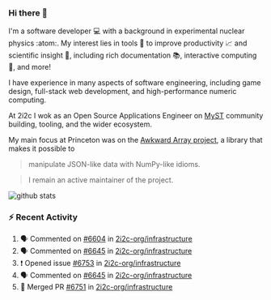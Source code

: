 ### Hi there 👋 

I'm a software developer 💻 with a background in experimental nuclear physics :atom:. My interest lies in tools :wrench: to improve productivity :chart_with_upwards_trend: and scientific insight :telescope:, including rich documentation 📚, interactive computing 🧮, and more! 

I have experience in many aspects of software engineering, including game design, full-stack web development, and high-performance numeric computing. 

At 2i2c I wok as an Open Source Applications Engineer on [MyST](https://github.com/jupyter-book/mystmd) community building, tooling, and the wider ecosystem. 

My main focus at Princeton was on the [Awkward Array project](awkward-array.org/), a library that makes it possible to 
> manipulate JSON-like data with NumPy-like idioms.

> I remain an active maintainer of the project. 

![github stats](https://github-readme-stats.vercel.app/api?username=agoose77&show_icons=true&hide_rank=true&hide_title=true&bg_color=30,e76445,904e95&text_color=efe3ec&icon_color=efe3ec)
<!--
**agoose77/agoose77** is a ✨ _special_ ✨ repository because its `README.md` (this file) appears on your GitHub profile.

Here are some ideas to get you started:

- 🔭 I’m currently working on ...
- 🌱 I’m currently learning ...
- 👯 I’m looking to collaborate on ...
- 🤔 I’m looking for help with ...
- 💬 Ask me about ...
- 📫 How to reach me: ...
- 😄 Pronouns: ...
- ⚡ Fun fact: ...
-->

### :zap: Recent Activity

<!--START_SECTION:activity-->
1. 🗣 Commented on [#6604](https://github.com/2i2c-org/infrastructure/issues/6604#issuecomment-3285378306) in [2i2c-org/infrastructure](https://github.com/2i2c-org/infrastructure)
2. 🗣 Commented on [#6645](https://github.com/2i2c-org/infrastructure/issues/6645#issuecomment-3285376223) in [2i2c-org/infrastructure](https://github.com/2i2c-org/infrastructure)
3. ❗ Opened issue [#6753](https://github.com/2i2c-org/infrastructure/issues/6753) in [2i2c-org/infrastructure](https://github.com/2i2c-org/infrastructure)
4. 🗣 Commented on [#6645](https://github.com/2i2c-org/infrastructure/issues/6645#issuecomment-3285308869) in [2i2c-org/infrastructure](https://github.com/2i2c-org/infrastructure)
5. 🎉 Merged PR [#6751](https://github.com/2i2c-org/infrastructure/pull/6751) in [2i2c-org/infrastructure](https://github.com/2i2c-org/infrastructure)
<!--END_SECTION:activity-->
